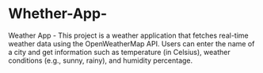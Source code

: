 # Whether-App-
 Weather App  - This project is a weather application that fetches real-time weather data using the OpenWeatherMap API. Users can enter the name of a city and get information such as temperature (in Celsius), weather conditions (e.g., sunny, rainy), and humidity percentage. 
